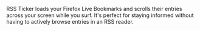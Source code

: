 RSS Ticker loads your Firefox Live Bookmarks and scrolls their entries across your screen while you surf. It's perfect for staying informed without having to actively browse entries in an RSS reader.